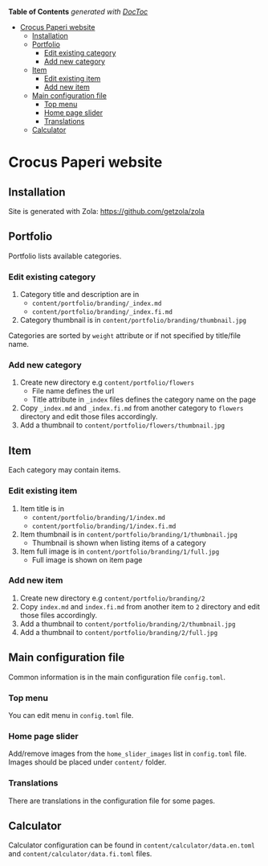 <!-- START doctoc generated TOC please keep comment here to allow auto update -->
<!-- DON'T EDIT THIS SECTION, INSTEAD RE-RUN doctoc TO UPDATE -->
**Table of Contents**  *generated with [DocToc](https://github.com/thlorenz/doctoc)*

- [Crocus Paperi website](#crocus-paperi-website)
  - [Installation](#installation)
  - [Portfolio](#portfolio)
    - [Edit existing category](#edit-existing-category)
    - [Add new category](#add-new-category)
  - [Item](#item)
    - [Edit existing item](#edit-existing-item)
    - [Add new item](#add-new-item)
  - [Main configuration file](#main-configuration-file)
    - [Top menu](#top-menu)
    - [Home page slider](#home-page-slider)
    - [Translations](#translations)
  - [Calculator](#calculator)

<!-- END doctoc generated TOC please keep comment here to allow auto update -->

# Crocus Paperi website


## Installation

Site is generated with Zola: https://github.com/getzola/zola


## Portfolio

Portfolio lists available categories. 

### Edit existing category

1. Category title and description are in
    * `content/portfolio/branding/_index.md` 
    * `content/portfolio/branding/_index.fi.md`
2. Category thumbnail is in `content/portfolio/branding/thumbnail.jpg` 

Categories are sorted by `weight` attribute or if not specified by title/file name.

### Add new category

1. Create new directory e.g `content/portfolio/flowers`
    * File name defines the url
    * Title attribute in `_index` files defines the category name on the page
2. Copy `_index.md` and `_index.fi.md` from another category to `flowers` directory and edit those files accordingly.
3. Add a thumbnail to `content/portfolio/flowers/thumbnail.jpg`


## Item

Each category may contain items.

### Edit existing item

1. Item title is in
    * `content/portfolio/branding/1/index.md` 
    * `content/portfolio/branding/1/index.fi.md`
2. Item thumbnail is in `content/portfolio/branding/1/thumbnail.jpg` 
    * Thumbnail is shown when listing items of a category
3. Item full image is in `content/portfolio/branding/1/full.jpg` 
    * Full image is shown on item page

### Add new item

1. Create new directory e.g `content/portfolio/branding/2`
2. Copy `index.md` and `index.fi.md` from another item to `2` directory and edit those files accordingly.
3. Add a thumbnail to `content/portfolio/branding/2/thumbnail.jpg`
4. Add a thumbnail to `content/portfolio/branding/2/full.jpg`


## Main configuration file

Common information is in the main configuration file `config.toml`.

### Top menu

You can edit menu in `config.toml` file.


### Home page slider

Add/remove images from the `home_slider_images` list in `config.toml` file.
Images should be placed under `content/` folder.


### Translations

There are translations in the configuration file for some pages.


## Calculator

Calculator configuration can be found in `content/calculator/data.en.toml` and `content/calculator/data.fi.toml` files.
